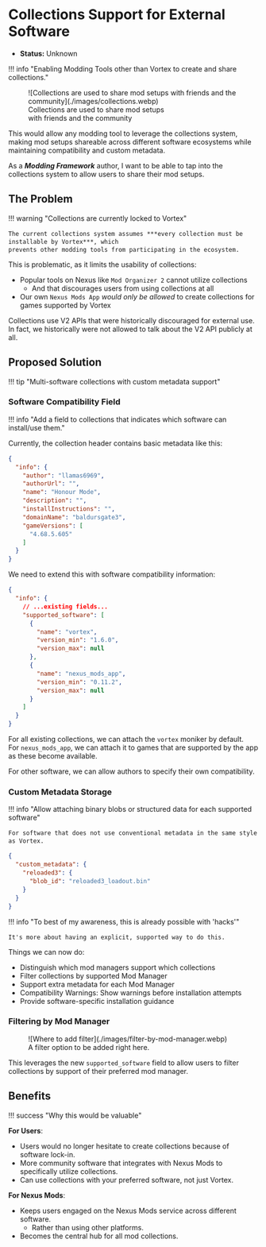 # Collections Support for External Software

- **Status:** Unknown

!!! info "Enabling Modding Tools other than Vortex to create and share collections."

<figure markdown="span" class="annotate">
  ![Collections are used to share mod setups with friends and the community](./images/collections.webp)
  <figcaption>Collections are used to share mod setups<br/>with friends and the community</figcaption>
</figure>

This would allow any modding tool to leverage the collections system, making mod setups shareable
across different software ecosystems while maintaining compatibility and custom metadata.

As a ***Modding Framework*** author, I want to be able to tap into the collections system to allow
users to share their mod setups.

## The Problem

!!! warning "Collections are currently locked to Vortex"

    The current collections system assumes ***every collection must be installable by Vortex***, which
    prevents other modding tools from participating in the ecosystem.

This is problematic, as it limits the usability of collections:

- Popular tools on Nexus like `Mod Organizer 2` cannot utilize collections
    - And that discourages users from using collections at all
- Our own `Nexus Mods App` *would only be allowed* to create collections for games supported by Vortex

Collections use V2 APIs that were historically discouraged for external use.  
In fact, we historically were not allowed to talk about the V2 API publicly at all.

## Proposed Solution

!!! tip "Multi-software collections with custom metadata support"

### Software Compatibility Field

!!! info "Add a field to collections that indicates which software can install/use them."

Currently, the collection header contains basic metadata like this:

```json
{
  "info": {
    "author": "llamas6969",
    "authorUrl": "",
    "name": "Honour Mode",
    "description": "",
    "installInstructions": "",
    "domainName": "baldursgate3",
    "gameVersions": [
      "4.68.5.605"
    ]
  }
}
```

We need to extend this with software compatibility information:

```json
{
  "info": {
    // ...existing fields...
    "supported_software": [
      {
        "name": "vortex",
        "version_min": "1.6.0",
        "version_max": null
      },
      {
        "name": "nexus_mods_app",
        "version_min": "0.11.2",
        "version_max": null
      }
    ]
  }
}
```

For all existing collections, we can attach the `vortex` moniker by default.  
For `nexus_mods_app`, we can attach it to games that are supported by the app as these become available.  

For other software, we can allow authors to specify their own compatibility.

### Custom Metadata Storage

!!! info "Allow attaching binary blobs or structured data for each supported software"

    For software that does not use conventional metadata in the same style as Vortex.

```json
{
  "custom_metadata": {
    "reloaded3": {
      "blob_id": "reloaded3_loadout.bin"
    }
  }
}
```

!!! info "To best of my awareness, this is already possible with 'hacks'"

    It's more about having an explicit, supported way to do this.

Things we can now do:

- Distinguish which mod managers support which collections
- Filter collections by supported Mod Manager  
- Support extra metadata for each Mod Manager
- Compatibility Warnings: Show warnings before installation attempts
- Provide software-specific installation guidance

### Filtering by Mod Manager

<figure markdown="span" class="annotate">
  ![Where to add filter](./images/filter-by-mod-manager.webp)
  <figcaption>A filter option to be added right here.</figcaption>
</figure>

This leverages the new `supported_software` field to allow users to filter collections
by support of their preferred mod manager.

## Benefits

!!! success "Why this would be valuable"

**For Users**: 

- Users would no longer hesitate to create collections because of software lock-in.
- More community software that integrates with Nexus Mods to specifically utilize collections.
- Can use collections with your preferred software, not just Vortex.

**For Nexus Mods**: 

- Keeps users engaged on the Nexus Mods service across different software.
    - Rather than using other platforms.
- Becomes the central hub for all mod collections.